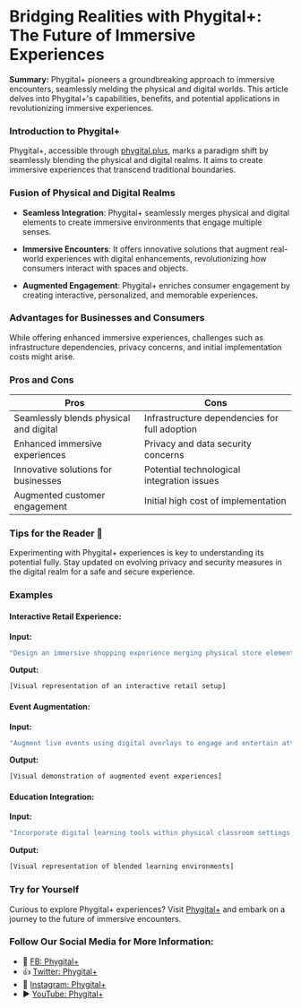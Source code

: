 
# Bridging Realities with Phygital+: The Future of Immersive Experiences

**Summary:** Phygital+ pioneers a groundbreaking approach to immersive encounters, seamlessly melding the physical and digital worlds. This article delves into Phygital+'s capabilities, benefits, and potential applications in revolutionizing immersive experiences.

### Introduction to Phygital+

Phygital+, accessible through [phygital.plus](https://phygital.plus/), marks a paradigm shift by seamlessly blending the physical and digital realms. It aims to create immersive experiences that transcend traditional boundaries.

### Fusion of Physical and Digital Realms

- **Seamless Integration**: Phygital+ seamlessly merges physical and digital elements to create immersive environments that engage multiple senses.
  
- **Immersive Encounters**: It offers innovative solutions that augment real-world experiences with digital enhancements, revolutionizing how consumers interact with spaces and objects.

- **Augmented Engagement**: Phygital+ enriches consumer engagement by creating interactive, personalized, and memorable experiences.

### Advantages for Businesses and Consumers

While offering enhanced immersive experiences, challenges such as infrastructure dependencies, privacy concerns, and initial implementation costs might arise.

### Pros and Cons

| Pros                                 | Cons                                        |
|--------------------------------------|----------------------------------------------|
| Seamlessly blends physical and digital| Infrastructure dependencies for full adoption |
| Enhanced immersive experiences        | Privacy and data security concerns            |
| Innovative solutions for businesses   | Potential technological integration issues   |
| Augmented customer engagement         | Initial high cost of implementation          |

### Tips for the Reader 📘

Experimenting with Phygital+ experiences is key to understanding its potential fully. Stay updated on evolving privacy and security measures in the digital realm for a safe and secure experience.

### Examples

#### Interactive Retail Experience:
**Input:**
```dart
"Design an immersive shopping experience merging physical store elements with digital interaction points."
```

**Output:**
```dart
[Visual representation of an interactive retail setup]
```

#### Event Augmentation:
**Input:**
```dart
"Augment live events using digital overlays to engage and entertain attendees."
```

**Output:**
```dart
[Visual demonstration of augmented event experiences]
```

#### Education Integration:
**Input:**
```dart
"Incorporate digital learning tools within physical classroom settings for interactive education."
```

**Output:**
```dart
[Visual representation of blended learning environments]
```

### Try for Yourself

Curious to explore Phygital+ experiences? Visit [Phygital+](https://phygital.plus/) and embark on a journey to the future of immersive encounters.

### Follow Our Social Media for More Information:

- 📘 [FB: Phygital+](https://www.facebook.com/phygitalplus)
- 👍 [Twitter: Phygital+](https://twitter.com/phygitalplus)
- 📸 [Instagram: Phygital+](https://www.instagram.com/phygitalplus/)
- ▶️ [YouTube: Phygital+](https://www.youtube.com/phygitalplus)
